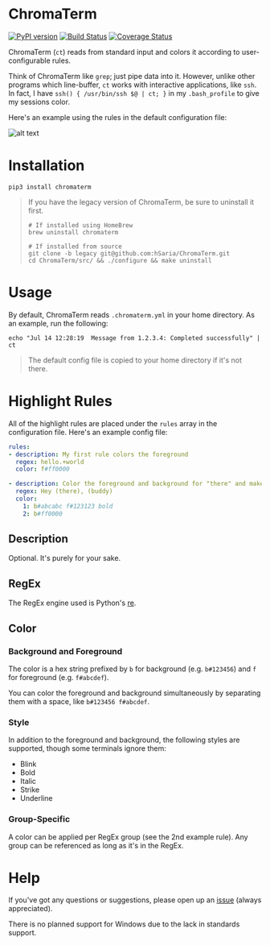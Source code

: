 # ChromaTerm

[![PyPI version](https://badge.fury.io/py/chromaterm.svg)](https://badge.fury.io/py/chromaterm) [![Build Status](https://travis-ci.org/hSaria/ChromaTerm.svg?branch=master)](https://travis-ci.org/hSaria/ChromaTerm) [![Coverage Status](https://coveralls.io/repos/github/hSaria/ChromaTerm/badge.svg)](https://coveralls.io/github/hSaria/ChromaTerm)

ChromaTerm (`ct`) reads from standard input and colors it according to user-configurable rules.

Think of ChromaTerm like `grep`; just pipe data into it. However, unlike other programs which line-buffer, `ct` works with interactive applications, like `ssh`. In fact, I have `ssh() { /usr/bin/ssh $@ | ct; }` in my `.bash_profile` to give my sessions color.

Here's an example using the rules in the default configuration file:

![alt text](https://github.com/hSaria/ChromaTerm/raw/master/.github/junos-show-interface.png "Example output")

# Installation

```shell
pip3 install chromaterm
```

> If you have the legacy version of ChromaTerm, be sure to uninstall it first.
>
> ```shell
> # If installed using HomeBrew
> brew uninstall chromaterm
>
> # If installed from source
> git clone -b legacy git@github.com:hSaria/ChromaTerm.git
> cd ChromaTerm/src/ && ./configure && make uninstall
> ```

# Usage

By default, ChromaTerm reads `.chromaterm.yml` in your home directory. As an example, run the following:

```shell
echo "Jul 14 12:28:19  Message from 1.2.3.4: Completed successfully" | ct
```

> The default config file is copied to your home directory if it's not there.

# Highlight Rules

All of the highlight rules are placed under the `rules` array in the configuration file. Here's an example config file:

```yaml
rules:
- description: My first rule colors the foreground
  regex: hello.+world
  color: f#ff0000

- description: Color the foreground and background for "there" and make it bold. Paint "buddy" red.
  regex: Hey (there), (buddy)
  color:
    1: b#abcabc f#123123 bold
    2: b#ff0000
```

## Description

Optional. It's purely for your sake.

## RegEx

The RegEx engine used is Python's [re](https://docs.python.org/3/library/re.html).

## Color

### Background and Foreground

The color is a hex string prefixed by `b` for background (e.g. `b#123456`) and `f` for foreground (e.g. `f#abcdef`).

You can color the foreground and background simultaneously by separating them with a space, like `b#123456 f#abcdef`.

### Style

In addition to the foreground and background, the following styles are supported, though some terminals ignore them:

-   Blink
-   Bold
-   Italic
-   Strike
-   Underline

### Group-Specific

A color can be applied per RegEx group (see the 2nd example rule). Any group can be referenced as long as it's in the RegEx.

# Help

If you've got any questions or suggestions, please open up an [issue](https://github.com/hSaria/ChromaTerm/issues/new/choose) (always appreciated).

There is no planned support for Windows due to the lack in standards support.
